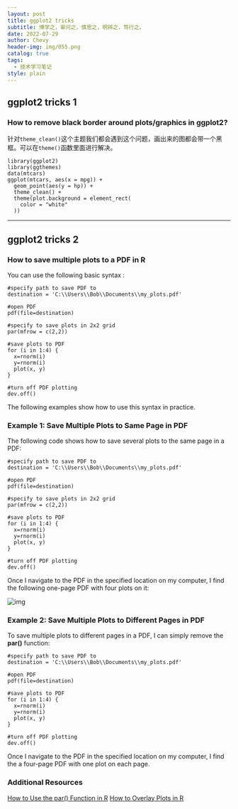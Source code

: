 ```yaml
---
layout: post
title: ggplot2 tricks
subtitle: 博学之，审问之，慎思之，明辨之，笃行之。
date: 2022-07-29
author: Chevy
header-img: img/055.png
catalog: true
tags:
  - 技术学习笔记
style: plain
---
```


## ggplot2 tricks 1

### How to remove black border around plots/graphics in ggplot2?

针对`theme_clean()`这个主题我们都会遇到这个问题，画出来的图都会带一个黑框。可以在`theme()`函数里面进行解决。

```shell
library(ggplot2)
library(ggthemes)
data(mtcars)
ggplot(mtcars, aes(x = mpg)) +
  geom_point(aes(y = hp)) +
  theme_clean() +
  theme(plot.background = element_rect(
    color = "white"
  ))
```

---

## ggplot2 tricks 2

### How to save multiple plots to a PDF in R

You can use the following basic syntax :

```shell
#specify path to save PDF to
destination = 'C:\\Users\\Bob\\Documents\\my_plots.pdf'

#open PDF
pdf(file=destination)

#specify to save plots in 2x2 grid
par(mfrow = c(2,2))

#save plots to PDF
for (i in 1:4) {   
  x=rnorm(i)  
  y=rnorm(i)  
  plot(x, y)   
}

#turn off PDF plotting
dev.off() 
```

The following examples show how to use this syntax in practice.

### **Example 1: Save Multiple Plots to Same Page in PDF**

The following code shows how to save several plots to the same page in a PDF:

```shell
#specify path to save PDF to
destination = 'C:\\Users\\Bob\\Documents\\my_plots.pdf'

#open PDF
pdf(file=destination)

#specify to save plots in 2x2 grid
par(mfrow = c(2,2))

#save plots to PDF
for (i in 1:4) {   
  x=rnorm(i)  
  y=rnorm(i)  
  plot(x, y)   
}

#turn off PDF plotting
dev.off() 
```

Once I navigate to the PDF in the specified location on my computer, I find the following one-page PDF with four plots on it:

![img](https://www.statology.org/wp-content/uploads/2021/07/pdfsave1.png)

### **Example 2: Save Multiple Plots to Different Pages in PDF**

To save multiple plots to different pages in a PDF, I can simply remove the **par()** function:

```shell
#specify path to save PDF to
destination = 'C:\\Users\\Bob\\Documents\\my_plots.pdf'

#open PDF
pdf(file=destination)

#save plots to PDF
for (i in 1:4) {   
  x=rnorm(i)  
  y=rnorm(i)  
  plot(x, y)   
}

#turn off PDF plotting
dev.off() 
```

Once I navigate to the PDF in the specified location on my computer, I find the a four-page PDF with one plot on each page.

### **Additional Resources**

[How to Use the par() Function in R](https://www.statology.org/par-function-in-r/)
[How to Overlay Plots in R](https://www.statology.org/r-overlay-plots/)
